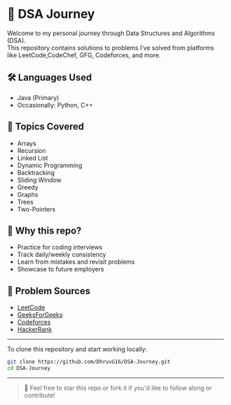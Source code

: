 # 🧠 DSA Journey

Welcome to my personal journey through Data Structures and Algorithms (DSA).  
This repository contains solutions to problems I’ve solved from platforms like LeetCode,CodeChef, GFG, Codeforces, and more.

## 🛠️ Languages Used
- Java (Primary)
- Occasionally: Python, C++



## 📌 Topics Covered
- Arrays
- Recursion
- Linked List
- Dynamic Programming
- Backtracking
- Sliding Window
- Greedy
- Graphs
- Trees
- Two-Pointers

## 🌱 Why this repo?
- Practice for coding interviews
- Track daily/weekly consistency
- Learn from mistakes and revisit problems
- Showcase to future employers

## 🔗 Problem Sources
- [LeetCode](https://leetcode.com/)
- [GeeksForGeeks](https://www.geeksforgeeks.org/)
- [Codeforces](https://codeforces.com/)
- [HackerRank](https://www.hackerrank.com/)

---

To clone this repository and start working locally:

```bash
git clone https://github.com/DhruvG16/DSA-Journey.git
cd DSA-Journey
```
---
> 🌟 Feel free to star this repo or fork it if you'd like to follow along or contribute!
